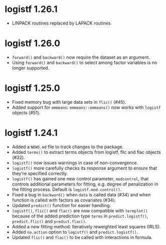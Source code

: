 # logistf 1.26.1

* LINPACK routines replaced by LAPACK routines


# logistf 1.26.0

* `forward()` and `backward()` now require the dataset as an argument.
* Using `forward()` and `backward()` to select among factor variables is no longer supported.

# logistf 1.25.0

* Fixed memory bug with large data sets in `flic()` (#45).
* Added support for `emmeans`: `emmeans::emmeans()` now works with `logistf` objects (#51).


# logistf 1.24.1

* Added a `NEWS.md` file to track changes to the package.
* Added `terms()` to extract terms objects from logistf, flic and flac objects (#32).
* `logistf()` now issues warnings in case of non-convergence. 
* `logistf()` more carefully checks its response argument to ensure that they're specified correctly.
* `logistf()` has gained one new control parameter, `modcontrol`, that controls additional parameters for fitting, e.g. degree of penalization in the fitting process. Default is `logistf.mod.control()`.
* Fixed a bug in `backward()` when `data` is called data (#34) and when function is called with factors as covariates (#34).
* Updated `predict()` function for easier handling.
* `logistf()`, `flic()` and `flac()` are now compatible with `termplot()` because of the added prediction type `terms`
in `predict.logistf()`, `predict.flic()` and `predict.flac()`.
* Added a new fitting method: Iteratively reweighted least squares (IRLS). 
* Added `na.action` option to `logistf()` and `predict.logistf()`.
* Updated `flic()` and `flac()` to be called with interactions in formula.
